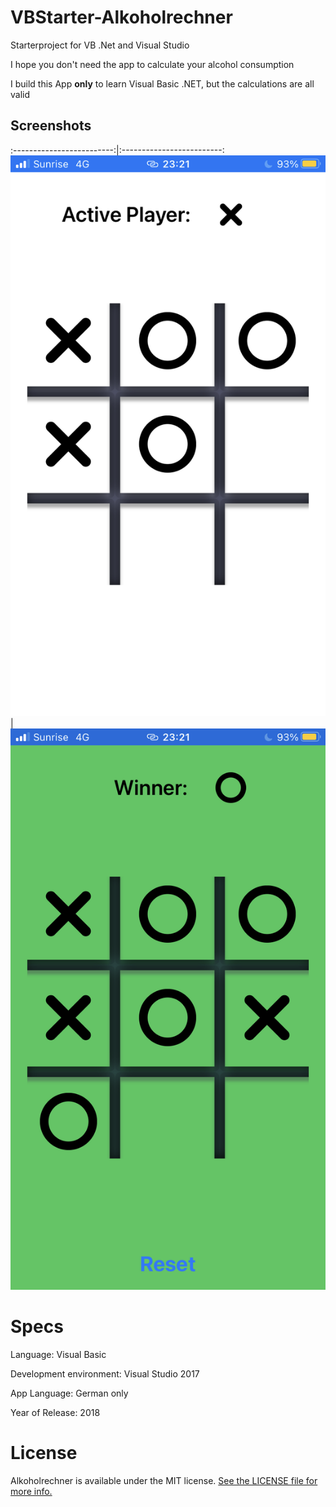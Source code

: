 # VBStarter-Alkoholrechner

Starterproject for VB .Net and Visual Studio

I hope you don't need the app to calculate your alcohol consumption

I build this App __only__ to learn Visual Basic .NET, but the calculations are all valid


## Screenshots

:-------------------------:|:-------------------------:
![Alkoholrechner](https://github.com/miappks/Simple-TicTacToe/blob/main/TicTacToe/Images/TicTacToe.PNG)  |  ![Promillerechner](https://github.com/miappks/Simple-TicTacToe/blob/main/TicTacToe/Images/Winner.PNG)


Specs
=======

Language: Visual Basic

Development environment: Visual Studio 2017


App Language: German only

Year of Release: 2018


License
=======

Alkoholrechner is available under the MIT license. [See the LICENSE file for more info.](https://github.com/miappks/VBStarter-Alkoholrechner/blob/main/LICENSE)
